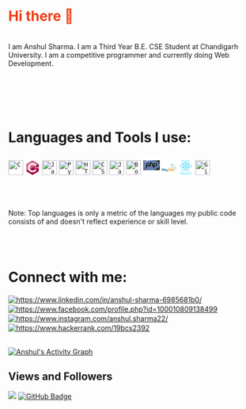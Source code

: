 
<h1 style="color: #f03c15"> Hi there 👋</h1>
<a href="https://github.com/anshul22122001/github-readme-stats"><img align="right" alt="" src="https://github-readme-stats.vercel.app/api?username=anshul22122001&show_icons=true&count_private=true&theme=react&hide_border=true&bg_color=0D1117" /></a>
<br>I am Anshul Sharma. I am a Third Year B.E. CSE Student at Chandigarh University. I am a competitive programmer and currently doing Web Development.
<br/><br/><br/><br/><br/><br/>


  <a href="https://github.com/anshul22122001/github-readme-stats"><img align="right"  alt="" src="https://github-readme-stats.vercel.app/api/top-langs/?username=anshul22122001&langs_count=8&count_private=true&layout=compact&theme=react&hide_border=true&bg_color=0D1117" /></a>
<h1> Languages and Tools I use:</h1>

<code><img width="30px" height="30" src="https://raw.githubusercontent.com/jmnote/z-icons/master/svg/c.svg" title="C"></code>
<code><img width="30px" height="30" src="https://raw.githubusercontent.com/devicons/devicon/master/icons/cplusplus/cplusplus-original.svg" title="C++"></code>
<code><img width="30px" height="30" src="https://raw.githubusercontent.com/jmnote/z-icons/master/svg/java.svg" title="Java"></code>
<code><img width="30px" height="30" src="https://raw.githubusercontent.com/jmnote/z-icons/master/svg/python.svg" title="Python"></code>
<code><img width="30px" height="30" src="https://image.flaticon.com/icons/png/512/174/174854.png" title="HTML5"></code>
<code><img width="30px" height="30" src="https://image.flaticon.com/icons/png/512/732/732190.png" title="CSS3"></code>
<code><img width="30px" height="30" src="https://raw.githubusercontent.com/jmnote/z-icons/master/svg/javascript.svg" title="JavaScript"></code>
<code><img width="30px" height="30" src="https://raw.githubusercontent.com/jmnote/z-icons/master/svg/bootstrap.svg" title="Bootstrap"></code>
<code><img width="35px" height="40" src="https://raw.githubusercontent.com/devicons/devicon/master/icons/php/php-original.svg" title="PHP"></code>
<code><img width="30px" height="30" src="https://raw.githubusercontent.com/devicons/devicon/master/icons/mysql/mysql-original-wordmark.svg" title="SQL"></code>
<code><img width="30px" height="30" src="https://raw.githubusercontent.com/devicons/devicon/master/icons/react/react-original-wordmark.svg" title="React"></code>
<code><img width="30px" height="30" src="https://raw.githubusercontent.com/jmnote/z-icons/master/svg/git.svg" title="Git"></code>
<br/><br/><br/><br/>
<p>
Note: Top languages is only a metric of the languages my public code consists of and doesn't reflect experience or skill level.</p>
<br/><br/>


<h1 align="left">Connect with me:</h1>
<p align="left">
<a href="https://linkedin.com/in/https://www.linkedin.com/in/anshul-sharma-6985681b0/" target="blank"><img align="center" src="https://raw.githubusercontent.com/rahuldkjain/github-profile-readme-generator/master/src/images/icons/Social/linked-in-alt.svg" alt="https://www.linkedin.com/in/anshul-sharma-6985681b0/" height="30" width="40" /></a>
<a href="https://fb.com/https://www.facebook.com/profile.php?id=100010809138499" target="blank"><img align="center" src="https://raw.githubusercontent.com/rahuldkjain/github-profile-readme-generator/master/src/images/icons/Social/facebook.svg" alt="https://www.facebook.com/profile.php?id=100010809138499" height="30" width="40" /></a>
<a href="https://instagram.com/https://www.instagram.com/anshul.sharma22/" target="blank"><img align="center" src="https://raw.githubusercontent.com/rahuldkjain/github-profile-readme-generator/master/src/images/icons/Social/instagram.svg" alt="https://www.instagram.com/anshul.sharma22/" height="30" width="40" /></a>
<a href="https://www.hackerrank.com/https://www.hackerrank.com/19bcs2392" target="blank"><img align="center" src="https://raw.githubusercontent.com/rahuldkjain/github-profile-readme-generator/master/src/images/icons/Social/hackerrank.svg" alt="https://www.hackerrank.com/19bcs2392" height="30" width="40" /></a>
</p>

<br/>
<a href="https://github.com/anshul22122001/github-readme-activity-graph"><img alt="Anshul's Activity Graph" src="https://activity-graph.herokuapp.com/graph?username=anshul22122001&bg_color=0D1117&color=5BCDEC&line=5BCDEC&point=FFFFFF&hide_border=true" /></a>

## Views and Followers
<a href="https://github.com/Meghna-DAS/github-profile-views-counter"><img src="https://komarev.com/ghpvc/?username=anshul22122001"></a>
<a href="https://github.com/SubhamRaoniar28?tab=followers"><img src="https://img.shields.io/github/followers/anshul22122001?label=Followers&style=social" alt="GitHub Badge"></a>
